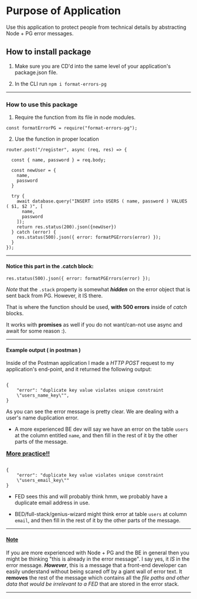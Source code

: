 # Purpose of Application

Use this application to protect people from technical details by abstracting Node + PG error messages.

## How to install package

1. Make sure you are CD'd into the same level of your application's package.json file.

2. In the CLI run `npm i format-errors-pg`

---

### How to use this package

1. Require the function from its file in node modules.

`const formatErrorPG = require("format-errors-pg");`

2. Use the function in proper location
```
router.post("/register", async (req, res) => {

  const { name, password } = req.body;

  const newUser = {
    name,
    password
  }

  try {
    await database.query("INSERT into USERS ( name, password ) VALUES ( $1, $2 )", [
      name,
      password
    ]);
    return res.status(200).json({newUser})
  } catch (error) {
    res.status(500).json({ error: formatPGErrors(error) });
  }
});
```

---

#### Notice this part in the **.catch** block:

`res.status(500).json({ error: formatPGErrors(error) });`

*Note* that the `.stack` property is somewhat ***hidden*** on the error object that is sent back from PG. However, it IS there.

That is where the function should be used, **with 500 errors** inside of *catch* blocks.

It works with **promises** as well if you do not want/can-not use async and await for some reason :).

---

#### Example output ( in postman )

Inside of the Postman application I made a *HTTP POST* request to my application's end-point, and it returned the following output:

```

{
    "error": "duplicate key value violates unique constraint
    \"users_name_key\"",
}

```

As you can see the error message is pretty clear. We are dealing with a user's name duplication error.

 - A more experienced BE dev will say we have an error on the table `users` at the column entitled `name`, and then fill in the rest of it by the other parts of the message.


<span style="text-decoration: underline; font-weight: bold; font-size: 16px">More practice!!</span>

```

{
    "error": "duplicate key value violates unique constraint 
    \"users_email_key\""
}

```

- FED sees this and will probably think hmm, we probably have a duplicate email address in use.

- BED/full-stack/genius-wizard might think error at table `users` at column `email`, and then fill in the rest of it by the other parts of the message.
---

#### <span style="text-decoration: underline">**Note**</span>
If you are more experienced with Node + PG and the BE in general then you might be thinking "this is already in the error message". I say yes, it *IS* in the error message. ***However***, this is a message that a front-end developer can easily understand without being scared off by a giant wall of error text. It **removes** the rest of the message which contains all the *file paths and other data that would be irrelevant to a FED* that are stored in the error stack.

---
